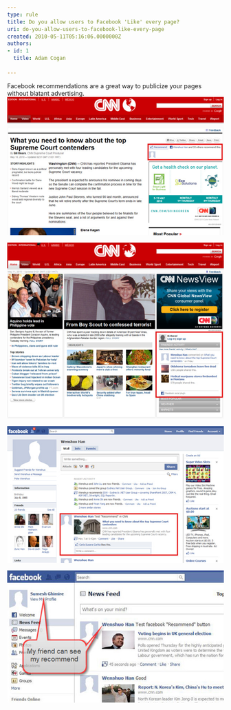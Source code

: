 ```yaml
---
type: rule
title: Do you allow users to Facebook 'Like' every page?
uri: do-you-allow-users-to-facebook-like-every-page
created: 2010-05-11T05:16:06.0000000Z
authors:
- id: 1
  title: Adam Cogan

---
```


Facebook recommendations are a great way to publicize your pages without blatant advertising.  ![ A user clicks recommend. ](Facebook_Recommend01.jpg) 

![ His friends can see this activity on the homepage (provided that the plugin is installed.) ](Facebook_Recommend02.jpg)

![ It appears on your Facebook page.](Facebook_Recommend03.jpg)

![ Your friends also see it on your Facebook page.](Facebook_Recommend04.jpg)
